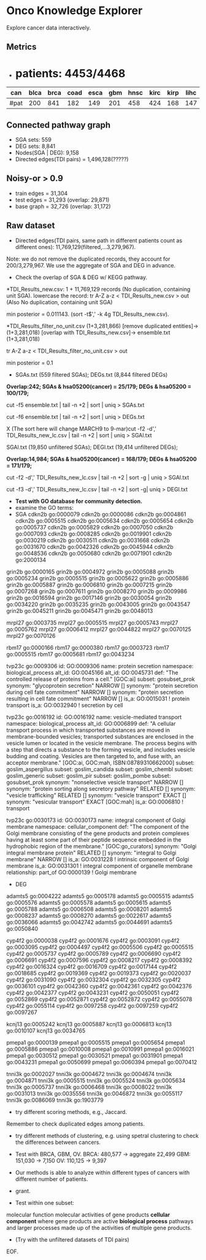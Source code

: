 # Onco Knowledge Explorer
Explore cancer data interactively.

## Metrics
* # patients: 4453/4468

|can| blca | brca | coad | esca | gbm | hnsc | kirc | kirp | lihc | luad | lusc | ov | prad | read | stad | ucec |
|---|---|---|---|---|---|---|---|---|---|---|---|---|---|---|---|---|
|#pat|  200|  841| 182 |  149 |  201 |  458 |  424 |  168 |  147 |  383 |  136 |  319 |  398 |  77|  176|  193|




## Connected pathway graph
* SGA sets: 559
* DEG sets: 8,841
* Nodes(SGA | DEG): 9,158 
* Directed edges(TDI pairs) = 1,496,128(?????)

## Noisy-or > 0.9
* train edges = 31,304
* test edges = 31,293 (overlap: 29,871)
* base graph = 32,726 (overlap: 31,172)

## Raw dataset
* Directed edges(TDI pairs, same path in different patients count as different ones): 11,769,129(filtered,...3,279,967).

Note: we do not remove the duplicated records, they account for 200/3,279,967.
We use the aggregate of SGA and DEG in advance.



* Check the overlap of SGA & DEG w/ KEGG pathway.

*TDI_Results_new.csv: 1 + 11,769,129 records (No duplication, containing unit SGA).
lowercase the record: tr A-Z a-z < TDI_Results_new.csv > out (Also No duplication, containing unit SGA)

min posterior = 0.011143. (sort -t$',' -k 4g TDI_Results_new.csv).

*TDI_Results_filter_no_unit.csv (1+3,281,866) [remove duplicated entities]->  (1+3,281,018) [overlap with TDI_Results_new.csv]-> ensemble.txt (1+3,281,018)

tr A-Z a-z < TDI_Results_filter_no_unit.csv > out

min posterior = 0.1

* SGAs.txt (559 filtered SGAs); DEGs.txt (8,844 filtered DEGs)

__Overlap:242; SGAs & hsa05200(cancer) = 25/179; DEGs & hsa05200 = 100/179;__

cut -f5 ensemble.txt | tail -n +2 | sort | uniq > SGAs.txt

cut -f6 ensemble.txt | tail -n +2 | sort | uniq > DEGs.txt


X (The sort here will change MARCH9 to 9-mar)cut -f2 -d',' TDI_Results_new_lc.csv | tail -n +2 | sort | uniq > SGAl.txt

SGAl.txt (19,850 unfiltered SGAs); DEGl.txt (19,414 unfiltered DEGs);

__Overlap:14,984; SGAs & hsa05200(cancer) = 168/179; DEGs & hsa05200 = 171/179;__

cut -f2 -d',' TDI_Results_new_lc.csv | tail -n +2 | sort -g | uniq > SGAl.txt

cut -f3 -d',' TDI_Results_new_lc.csv | tail -n +2 | sort -g| uniq > DEGl.txt


* __Test with GO database for community detection.__
* examine the GO terms:
* SGA
cdkn2b  go:0000079
cdkn2b  go:0000086
cdkn2b  go:0004861
cdkn2b  go:0005515
cdkn2b  go:0005634
cdkn2b  go:0005654
cdkn2b  go:0005737
cdkn2b  go:0005829
cdkn2b  go:0007050
cdkn2b  go:0007093
cdkn2b  go:0008285
cdkn2b  go:0019901
cdkn2b  go:0030219
cdkn2b  go:0030511
cdkn2b  go:0031668
cdkn2b  go:0031670
cdkn2b  go:0042326
cdkn2b  go:0045944
cdkn2b  go:0048536
cdkn2b  go:0050680
cdkn2b  go:0071901
cdkn2b  go:2000134

grin2b  go:0000165
grin2b  go:0004972
grin2b  go:0005088
grin2b  go:0005234
grin2b  go:0005515
grin2b  go:0005622
grin2b  go:0005886
grin2b  go:0005887
grin2b  go:0006810
grin2b  go:0007215
grin2b  go:0007268
grin2b  go:0007611
grin2b  go:0008270
grin2b  go:0009986
grin2b  go:0016594
grin2b  go:0017146
grin2b  go:0030054
grin2b  go:0034220
grin2b  go:0035235
grin2b  go:0043005
grin2b  go:0043547
grin2b  go:0045211
grin2b  go:0045471
grin2b  go:0048013

mrpl27  go:0003735
mrpl27  go:0005515
mrpl27  go:0005743
mrpl27  go:0005762
mrpl27  go:0006412
mrpl27  go:0044822
mrpl27  go:0070125
mrpl27  go:0070126

rbm17   go:0000166
rbm17   go:0000380
rbm17   go:0003723
rbm17   go:0005515
rbm17   go:0005681
rbm17   go:0043234


tvp23c  go:0009306
id: GO:0009306
name: protein secretion
namespace: biological_process
alt_id: GO:0045166
alt_id: GO:0045731
def: "The controlled release of proteins from a cell." [GOC:ai]
subset: gosubset_prok
synonym: "glycoprotein secretion" NARROW []
synonym: "protein secretion during cell fate commitment" NARROW []
synonym: "protein secretion resulting in cell fate commitment" NARROW []
is_a: GO:0015031 ! protein transport
is_a: GO:0032940 ! secretion by cell

tvp23c  go:0016192
id: GO:0016192
name: vesicle-mediated transport
namespace: biological_process
alt_id: GO:0006899
def: "A cellular transport process in which transported substances are moved in membrane-bounded vesicles; transported substances are enclosed in the vesicle lumen or located in the vesicle membrane. The process begins with a step that directs a substance to the forming vesicle, and includes vesicle budding and coating. Vesicles are then targeted to, and fuse with, an acceptor membrane." [GOC:ai, GOC:mah, ISBN:08789310662000]
subset: goslim_aspergillus
subset: goslim_candida
subset: goslim_chembl
subset: goslim_generic
subset: goslim_pir
subset: goslim_pombe
subset: gosubset_prok
synonym: "nonselective vesicle transport" NARROW []
synonym: "protein sorting along secretory pathway" RELATED []
synonym: "vesicle trafficking" RELATED []
synonym: "vesicle transport" EXACT []
synonym: "vesicular transport" EXACT [GOC:mah]
is_a: GO:0006810 ! transport

tvp23c  go:0030173
id: GO:0030173
name: integral component of Golgi membrane
namespace: cellular_component
def: "The component of the Golgi membrane consisting of the gene products and protein complexes having at least some part of their peptide sequence embedded in the hydrophobic region of the membrane." [GOC:go_curators]
synonym: "Golgi integral membrane protein" RELATED []
synonym: "integral to Golgi membrane" NARROW []
is_a: GO:0031228 ! intrinsic component of Golgi membrane
is_a: GO:0031301 ! integral component of organelle membrane
relationship: part_of GO:0000139 ! Golgi membrane

* DEG

adamts5 go:0004222
adamts5 go:0005178
adamts5 go:0005515
adamts5 go:0005576
adamts5 go:0005578
adamts5 go:0005615
adamts5 go:0005788
adamts5 go:0006508
adamts5 go:0008201
adamts5 go:0008237
adamts5 go:0008270
adamts5 go:0022617
adamts5 go:0036066
adamts5 go:0042742
adamts5 go:0044691
adamts5 go:0050840

cyp4f2  go:0000038
cyp4f2  go:0001676
cyp4f2  go:0003091
cyp4f2  go:0003095
cyp4f2  go:0004497
cyp4f2  go:0005506
cyp4f2  go:0005515
cyp4f2  go:0005737
cyp4f2  go:0005789
cyp4f2  go:0006690
cyp4f2  go:0006691
cyp4f2  go:0007596
cyp4f2  go:0008217
cyp4f2  go:0008392
cyp4f2  go:0016324
cyp4f2  go:0016709
cyp4f2  go:0017144
cyp4f2  go:0018685
cyp4f2  go:0019369
cyp4f2  go:0019373
cyp4f2  go:0020037
cyp4f2  go:0031090
cyp4f2  go:0032304
cyp4f2  go:0032305
cyp4f2  go:0036101
cyp4f2  go:0042360
cyp4f2  go:0042361
cyp4f2  go:0042376
cyp4f2  go:0042377
cyp4f2  go:0043231
cyp4f2  go:0050051
cyp4f2  go:0052869
cyp4f2  go:0052871
cyp4f2  go:0052872
cyp4f2  go:0055078
cyp4f2  go:0055114
cyp4f2  go:0097258
cyp4f2  go:0097259
cyp4f2  go:0097267

kcnj13  go:0005242
kcnj13  go:0005887
kcnj13  go:0006813
kcnj13  go:0010107
kcnj13  go:0034765

pmepa1  go:0000139
pmepa1  go:0005515
pmepa1  go:0005654
pmepa1  go:0005886
pmepa1  go:0010008
pmepa1  go:0010991
pmepa1  go:0016021
pmepa1  go:0030512
pmepa1  go:0030521
pmepa1  go:0031901
pmepa1  go:0043231
pmepa1  go:0050699
pmepa1  go:0060394
pmepa1  go:0070412

tnni3k  go:0002027
tnni3k  go:0004672
tnni3k  go:0004674
tnni3k  go:0004871
tnni3k  go:0005515
tnni3k  go:0005524
tnni3k  go:0005634
tnni3k  go:0005737
tnni3k  go:0006468
tnni3k  go:0008022
tnni3k  go:0031013
tnni3k  go:0035556
tnni3k  go:0046872
tnni3k  go:0055117
tnni3k  go:0086069
tnni3k  go:1903779


* try different scoring methods, e.g., Jaccard.

Remember to check duplicated edges among patients.

* try different methods of clustering, e.g. using spetral clustering to check the differences between cancers.

* Test with BRCA, GBM, OV.
BRCA: 480,577 -> aggregate 22,499
GBM: 151,030 -> 7,150
OV: 110,125 -> 9,397
* Our methods is able to analyze within different types of cancers with different number of patients.

* grant.

* Test within one subset:

molecular function
molecular activities of gene products
__cellular component__
where gene products are active
__biological process__
pathways and larger processes made up of the activities of multiple gene products.

* (Try with the unfiltered datasets of TDI pairs)

EOF.
